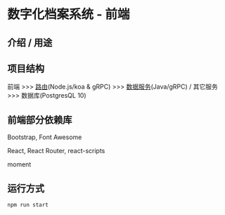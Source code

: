 # 数字化档案系统 - 前端

## 介绍 / 用途

## 项目结构

前端 >>>
[路由](https://github.com/ovaphlow/himawari-koa)(Node.js/koa & gRPC) >>>
[数据服务](https://github.com/ovaphlow/himawari-grpc)(Java/gRPC) / 其它服务 >>>
数据库(PostgresQL 10)

## 前端部分依赖库

Bootstrap, Font Awesome

React, React Router, react-scripts

moment

## 运行方式

    npm run start